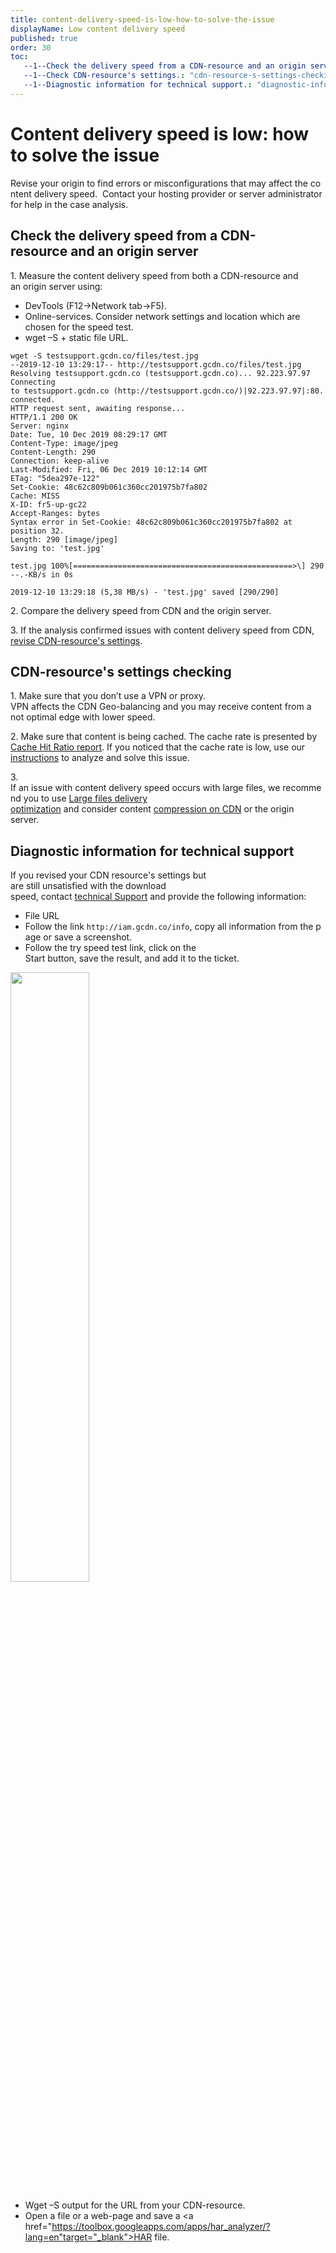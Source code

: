 ```yaml
---
title: content-delivery-speed-is-low-how-to-solve-the-issue
displayName: Low content delivery speed
published: true
order: 30
toc:
   --1--Check the delivery speed from a CDN-resource and an origin server.: "check-the-delivery-speed-from-a-cdn-resource-and-an-origin-server"
   --1--Check CDN-resource's settings.: "cdn-resource-s-settings-checking"
   --1--Diagnostic information for technical support.: "diagnostic-information-for-technical-support"
---
```

# Content delivery speed is low: how to solve the issue

Revise your origin to find errors or misconfigurations that may affect the content delivery speed.  Contact your hosting provider or server administrator for help in the case analysis. 

## Check the delivery speed from a CDN-resource and an origin server 

1\. Measure the content delivery speed from both a CDN-resource and an origin server using:

- DevTools (F12->Network tab->F5).
- Online-services. Consider network settings and location which are chosen for the speed test.   
- wget –S + static file URL.

```
wget -S testsupport.gcdn.co/files/test.jpg  
--2019-12-10 13:29:17-- http://testsupport.gcdn.co/files/test.jpg  
Resolving testsupport.gcdn.co (testsupport.gcdn.co)... 92.223.97.97  
Connecting to testsupport.gcdn.co (http://testsupport.gcdn.co/)|92.223.97.97|:80... connected.  
HTTP request sent, awaiting response...  
HTTP/1.1 200 OK  
Server: nginx  
Date: Tue, 10 Dec 2019 08:29:17 GMT  
Content-Type: image/jpeg  
Content-Length: 290  
Connection: keep-alive  
Last-Modified: Fri, 06 Dec 2019 10:12:14 GMT  
ETag: "5dea297e-122"  
Set-Cookie: 48c62c809b061c360cc201975b7fa802  
Cache: MISS  
X-ID: fr5-up-gc22  
Accept-Ranges: bytes  
Syntax error in Set-Cookie: 48c62c809b061c360cc201975b7fa802 at position 32.  
Length: 290 [image/jpeg]  
Saving to: 'test.jpg'  
  
test.jpg 100%[=================================================>\] 290 --.-KB/s in 0s  
  
2019-12-10 13:29:18 (5,38 MB/s) - 'test.jpg' saved [290/290]
```

2\. Compare the delivery speed from CDN and the origin server. 

3\. If the analysis confirmed issues with content delivery speed from CDN, [revise CDN-resource's settings](#cdn-resource-s-settings-checking).

## CDN-resource's settings checking 

1\. Make sure that you don’t use a VPN or proxy.   
VPN affects the CDN Geo-balancing and you may receive content from a not optimal edge with lower speed. 

2\. Make sure that content is being cached. The cache rate is presented by <a href="https://gcore.com/docs/cdn/view-statistics-of-a-cdn-resource" target="_blank">Cache Hit Ratio report</a>. If you noticed that the cache rate is low, use our <a href="https://gcore.com/docs/cdn/troubleshooting/cache-percentage-is-low-how-to-solve-the-issue" target="_blank">instructions</a> to analyze and solve this issue.  

3\. If an issue with content delivery speed occurs with large files, we recommend you to use <a href="https://gcore.com/docs/cdn/cdn-resource-options/optimize-large-file-delivery" target="_blank">Large files delivery optimization</a> and consider content <a href="https://gcore.com/docs/cdn/cdn-resource-options/compression/configure-gzip-and-brotli-compression" target="_blank">compression on CDN</a> or the origin server. 

## Diagnostic information for technical support

If you revised your CDN resource's settings but are still unsatisfied with the download speed, contact [technical Support](mailto:support@gcore.com) and provide the following information:

- File URL
- Follow the link ```http://iam.gcdn.co/info```, copy all information from the page or save a screenshot. 
- Follow the try speed test link, click on the Start button, save the result, and add it to the ticket. 

<img src="https://support.gcore.com/hc/article_attachments/360011396498/iam.png" alt="" width="50%">

- Wget –S output for the URL from your CDN-resource.
- Open a file or a web-page and save a <a href="https://toolbox.googleapps.com/apps/har_analyzer/?lang=en"target="_blank">HAR file</a>.